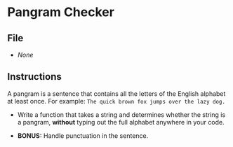 # Pangram Checker

## File

* *None*

## Instructions

A pangram is a sentence that contains all the letters of the English alphabet at least once. For example: `The quick brown fox jumps over the lazy dog.`

* Write a function that takes a string and determines whether the string is a pangram, **without** typing out the full alphabet anywhere in your code.

* **BONUS:** Handle punctuation in the sentence.
